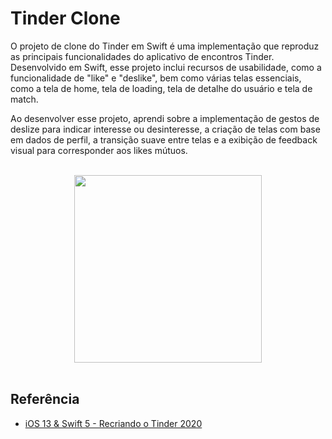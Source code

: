 
# Tinder Clone

O projeto de clone do Tinder em Swift é uma implementação que reproduz as principais funcionalidades do aplicativo de encontros Tinder. Desenvolvido em Swift, esse projeto inclui recursos de usabilidade, como a funcionalidade de "like" e "deslike", bem como várias telas essenciais, como a tela de home, tela de loading, tela de detalhe do usuário e tela de match.

Ao desenvolver esse projeto, aprendi sobre a implementação de gestos de deslize para indicar interesse ou desinteresse, a criação de telas com base em dados de perfil, a transição suave entre telas e a exibição de feedback visual para corresponder aos likes mútuos.



<br/>
<div align="center">
   <img src="https://github.com/KaduVuotto/tinder-clone/blob/main/tinder-clone.gif?raw=true" width="300" />
</div>
<br/>

## Referência

 - [iOS 13 & Swift 5 - Recriando o Tinder 2020](https://www.udemy.com/course/ios-13-swift-5-recriando-o-tinder-2020/)

